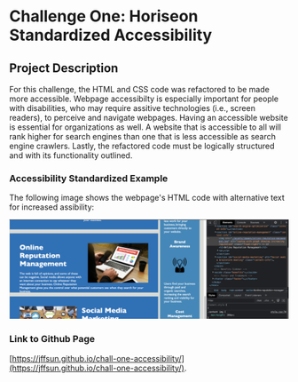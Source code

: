 # Challenge One: Horiseon Standardized Accessibility

## Project Description

For this challenge, the HTML and CSS code was refactored to be made more accessible. Webpage accessibilty is especially important for people with disabilities, who may require assitive technologies (i.e., screen readers), to perceive and navigate webpages. Having an accessible website is essential for organizations as well. A website that is accessible to all will rank higher for search engines than one that is less accessible as search engine crawlers. Lastly, the refactored code must be logically structured and with its functionality outlined.


### Accessibility Standardized Example 

The following image shows the webpage's HTML code with alternative text for increased assibility: 

![The Horiseon webpage includes images with alt text increase accessibility.](./Assets/alt-text-screenshot.png)


### Link to Github Page
[https://jffsun.github.io/chall-one-accessibility/](https://jffsun.github.io/chall-one-accessibility/).


